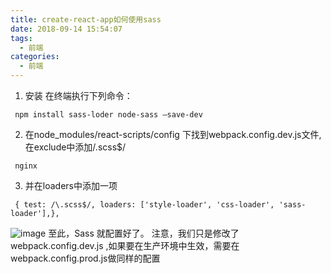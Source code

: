 ```yaml
---
title: create-react-app如何使用sass
date: 2018-09-14 15:54:07
tags:
  - 前端
categories:
  - 前端
---
```


1. 安装
在终端执行下列命令：
```
 npm install sass-loder node-sass —save-dev
```
2. 在node_modules/react-scripts/config 下找到webpack.config.dev.js文件,在exclude中添加/.scss$/
```
 nginx
```
3. 并在loaders中添加一项
```
 { test: /\.scss$/, loaders: ['style-loader', 'css-loader', 'sass-loader'],},
```
  ![image](https://note.youdao.com/yws/api/personal/file/WEBfd6a7854cc5e94f1a1b8b65dfde5e611?method=download&shareKey=92c5d29855c89098f421e901f92c3c9a)
  至此，Sass 就配置好了。
  注意，我们只是修改了 webpack.config.dev.js ,如果要在生产环境中生效，需要在webpack.config.prod.js做同样的配置
